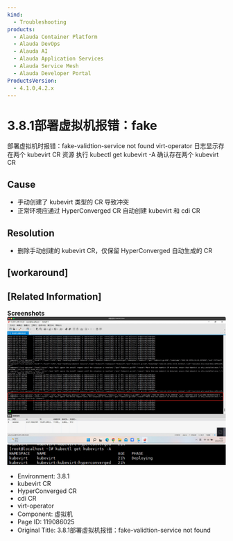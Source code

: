 ```yaml
---
kind:
  - Troubleshooting
products:
  - Alauda Container Platform
  - Alauda DevOps
  - Alauda AI
  - Alauda Application Services
  - Alauda Service Mesh
  - Alauda Developer Portal
ProductsVersion:
  - 4.1.0,4.2.x
---
```

<!-- A type of document that involves encountering a fault, diagnosing it, performing root cause analysis, and providing solutions. -->

# 3.8.1部署虚拟机报错：fake

部署虚拟机时报错：fake-validtion-service not found virt-operator 日志显示存在两个 kubevirt CR 资源 执行 kubectl get kubevirt -A 确认存在两个 kubevirt CR

## Cause
- 手动创建了 kubevirt 类型的 CR 导致冲突
- 正常环境应通过 HyperConverged CR 自动创建 kubevirt 和 cdi CR

## Resolution
- 删除手动创建的 kubevirt CR，仅保留 HyperConverged 自动生成的 CR

## [workaround]

## [Related Information]
**Screenshots**
![image_1656477962627_i3a88.png](assets/3-8-1bu-shu-xu-ni-ji-bao-cuo-fake-validtion-service-not-found/image_1656477962627_i3a88.png)
![image_1656478003289_ll4u8.png](assets/3-8-1bu-shu-xu-ni-ji-bao-cuo-fake-validtion-service-not-found/image_1656478003289_ll4u8.png)
- Environment: 3.8.1
- kubevirt CR
- HyperConverged CR
- cdi CR
- virt-operator
- Component: 虚拟机
- Page ID: 119086025
- Original Title: 3.8.1部署虚拟机报错：fake-validtion-service not found
